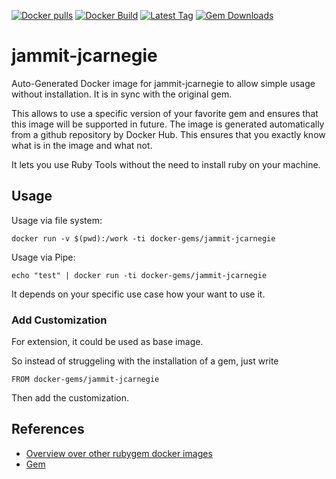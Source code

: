 [![Docker pulls](https://img.shields.io/docker/pulls/rubygem/jammit-jcarnegie.svg)](https://hub.docker.com/r/rubygem/jammit-jcarnegie/)
[![Docker Build](https://img.shields.io/docker/automated/rubygem/jammit-jcarnegie.svg)](https://hub.docker.com/r/rubygem/jammit-jcarnegie/)
[![Latest Tag](https://img.shields.io/github/tag/docker-rubygem/jammit-jcarnegie.svg)](https://hub.docker.com/r/rubygem/jammit-jcarnegie/)
[![Gem Downloads](https://img.shields.io/gem/dt/jammit-jcarnegie.svg)](https://rubygems.org/gems/jammit-jcarnegie/)
# jammit-jcarnegie

Auto-Generated Docker image for jammit-jcarnegie to allow simple usage without installation.
It is in sync with the original gem.

This allows to use a specific version of your favorite gem and ensures that this image will be supported in future.
The image is generated automatically from a github repository by Docker Hub.
This ensures that you exactly know what is in the image and what not.

It lets you use Ruby Tools without the need to install ruby on your machine.

## Usage

Usage via file system:

`docker run -v $(pwd):/work -ti docker-gems/jammit-jcarnegie`

Usage via Pipe:

`echo "test" | docker run -ti docker-gems/jammit-jcarnegie`

It depends on your specific use case how your want to use it.

### Add Customization

For extension, it could be used as base image.

So instead of struggeling with the installation of a gem, just write

`FROM docker-gems/jammit-jcarnegie`

Then add the customization.

## References

 - [Overview over other rubygem docker images](https://github.com/thinkbot/docker-rubygem)
 - [Gem](https://rubygems.org/gems/jammit-jcarnegie/)
